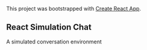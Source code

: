 This project was bootstrapped with [Create React App](https://github.com/facebook/create-react-app).

## React Simulation Chat

A simulated conversation environment
